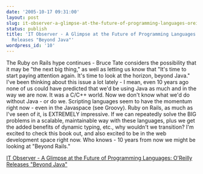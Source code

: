 ```yaml
---
date: '2005-10-17 09:31:00'
layout: post
slug: it-observer-a-glimpse-at-the-future-of-programming-languages-oreilly-releases-beyond-java
status: publish
title: 'IT Observer - A Glimpse at the Future of Programming Languages: O''Reilly
  Releases "Beyond Java"'
wordpress_id: '10'
---
```


The Ruby on Rails hype continues - Bruce Tate considers the possibility that it may be "the next big thing," as well as letting us know that "It's time to start paying attention again. It's time to look at the horizon, beyond Java."  I've been thinking about this issue a lot lately - I mean, even 10 years ago none of us could have predicted that we'd be using Java as much and in the way we are now.  It was a C/C++ world.  Now we don't know what we'd do without Java - or do we.  Scripting languages seem to have the momentum right now - even in the Javaspace (see Groovy).  Ruby on Rails, as much as I've seen of it, is EXTREMELY impressive.  If we can repeatedly solve the BIG problems in a scalable, maintainable way with these languages, plus we get the added benefits of dynamic typing, etc., why wouldn't we transition?  I'm excited to check this book out, and also excited to be in the web development space right now.  Who knows - 10 years from now we might be looking at "Beyond Rails."  
  
  
  
[IT Observer - A Glimpse at the Future of Programming Languages: O'Reilly Releases "Beyond Java"](http://www.ebcvg.com/press.php?id=1761)
